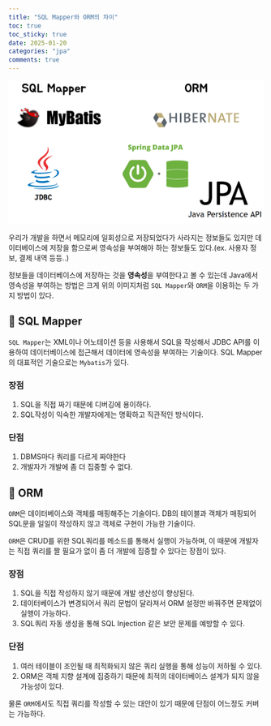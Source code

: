 ```yaml
---
title: "SQL Mapper와 ORM의 차이"
toc: true
toc_sticky: true
date: 2025-01-20
categories: "jpa"
comments: true
---
```


<p>
	<img src="/assets/images/tech/jpa/sqlmapper-orm.png">
</p>

우리가 개발을 하면서 메모리에 일회성으로 저장되었다가 사라지는 정보들도 있지만 데이터베이스에 저장을 함으로써 영속성을 부여해야 하는 정보들도 있다.(ex. 사용자 정보, 결제 내역 등등..)

정보들을 데이터베이스에 저장하는 것을 **영속성**을 부여한다고 볼 수 있는데 Java에서 영속성을 부여하는 방법은 크게 위의 이미지처럼 `SQL Mapper`와 `ORM`을 이용하는 두 가지 방법이 있다.

## 📌 SQL Mapper

`SQL Mapper`는 XML이나 어노테이션 등을 사용해서 SQL을 작성해서 JDBC API를 이용하여 데이터베이스에 접근해서 데이터에 영속성을 부여하는 기술이다. SQL Mapper의 대표적인 기술으로는 `Mybatis`가 있다.

### 장점

1. SQL을 직접 짜기 때문에 디버깅에 용이하다.
2. SQL작성이 익숙한 개발자에게는 명확하고 직관적인 방식이다.

### 단점

1. DBMS마다 쿼리를 다르게 짜야한다
2. 개발자가 개발에 좀 더 집중할 수 없다.

## 📌 ORM

`ORM`은 데이터베이스와 객체를 매핑해주는 기술이다. DB의 테이블과 객체가 매핑되어 SQL문을 일일이 작성하지 않고 객체로 구현이 가능한 기술이다.

`ORM`은 CRUD를 위한 SQL쿼리를 메소드를 통해서 실행이 가능하며, 이 때문에 개발자는 직접 쿼리를 짤 필요가 없이 좀 더 개발에 집중할 수 있다는 장점이 있다.

### 장점

1. SQL을 직접 작성하지 않기 때문에 개발 생산성이 향상된다.
2. 데이터베이스가 변경되어서 쿼리 문법이 달라져서 ORM 설정만 바꿔주면 문제없이 실행이 가능하다.
3. SQL쿼리 자동 생성을 통해 SQL Injection 같은 보안 문제를 예방할 수 있다.

### 단점

1. 여러 테이블이 조인될 때 최적화되지 않은 쿼리 실행을 통해 성능이 저하될 수 있다.
2. ORM은 객체 지향 설계에 집중하기 때문에 최적의 데이터베이스 설계가 되지 않을 가능성이 있다.

물론 `ORM`에서도 직접 쿼리를 작성할 수 있는 대안이 있기 때문에 단점이 어느정도 커버는 가능하다.
